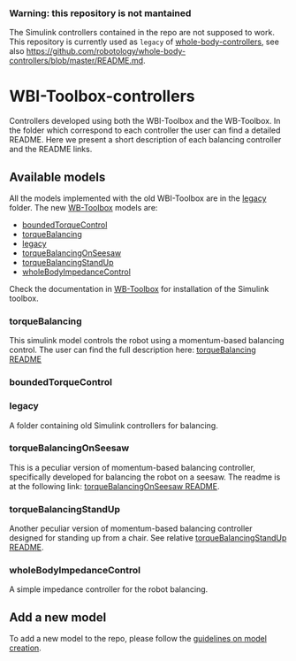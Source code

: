 ### Warning: this repository is not mantained
The Simulink controllers contained in the repo are not supposed to work. This repository is currently used as `legacy` of [whole-body-controllers](https://github.com/robotology/whole-body-controllers), see also https://github.com/robotology/whole-body-controllers/blob/master/README.md.

# WBI-Toolbox-controllers
Controllers developed using both the WBI-Toolbox and the WB-Toolbox.
In the folder which correspond to each controller the user can find a detailed README. Here we present a short 
description of each balancing controller and the README links.

## Available models 

All the models implemented with the old WBI-Toolbox are in the [legacy](controllers/legacy) folder. The
new [WB-Toolbox](https://github.com/robotology/WB-Toolbox) models are:

- [boundedTorqueControl](#boundedtorquecontrol)
- [torqueBalancing](#torquebalancing)
- [legacy](#legacy)
- [torqueBalancingOnSeesaw](#torquebalancingonseesaw)
- [torqueBalancingStandUp](#torquebalancingstandup)
- [wholeBodyImpedanceControl](#wholebodyimpedancecontrol)

Check the documentation in [WB-Toolbox](https://github.com/robotology/WB-Toolbox) for installation of the Simulink toolbox.

### torqueBalancing
This simulink model controls the robot using a momentum-based balancing control.
The user can find the full description here: [torqueBalancing README](controllers/torqueBalancing/README.md)

### boundedTorqueControl

### legacy
A folder containing old Simulink controllers for balancing.

### torqueBalancingOnSeesaw
This is a peculiar version of momentum-based balancing controller, specifically developed for balancing the robot on a seesaw. The readme is at the following link: [torqueBalancingOnSeesaw README](controllers/torqueBalancingOnSeesaw/README.md).

### torqueBalancingStandUp
Another peculiar version of momentum-based balancing controller designed for standing up from a chair. See relative [torqueBalancingStandUp README](controllers/torqueBalancingStandUp/ICUB_STANDUP_README.md).

###  wholeBodyImpedanceControl
A simple impedance controller for the robot balancing. 

## Add a new model
To add a new model to the repo, please follow the [guidelines on model creation](doc/model_guidelines.md).
